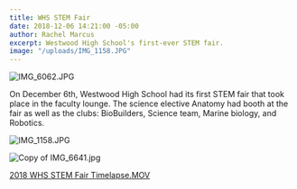 ```yaml
---
title: WHS STEM Fair
date: 2018-12-06 14:21:00 -05:00
author: Rachel Marcus
excerpt: Westwood High School's first-ever STEM fair.
image: "/uploads/IMG_1158.JPG"
---
```


![IMG_6062.JPG](/uploads/IMG_6062.JPG)

On December 6th, Westwood High School had its first STEM fair that took place in the faculty lounge. The science elective Anatomy had booth at the fair as well as the clubs: BioBuilders, Science team, Marine biology, and Robotics.

![IMG_1158.JPG](/uploads/IMG_1158.JPG)

![Copy of IMG_6641.jpg](/uploads/Copy%20of%20IMG_6641.jpg)

[2018 WHS STEM Fair Timelapse.MOV](/uploads/2018%20WHS%20STEM%20Fair%20Timelapse.MOV)